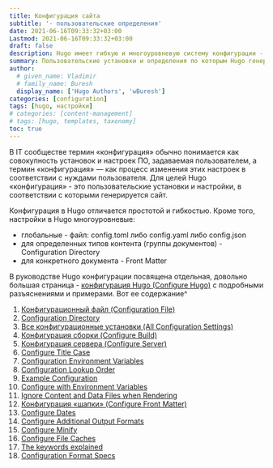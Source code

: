 ```yaml
---
title: Конфигурация сайта
subtitle: '- пользовательские определения'
date: 2021-06-16T09:33:32+03:00
Lastmod: 2021-06-16T09:33:32+03:00
draft: false
description: Hugo имеет гибкую и многоуровневую систему конфигурации - пользовательских параметров, установок и определений по которым генерируется сайт.
summary: Пользовательские установки и определения по которым Hugo генерирует сайт
author:
  # given_name: Vladimir
  # family_name: Buresh
  display_name: ['Hugo Authors', 'wBuresh']
categories: [configuration]
tags: [hugo, настройки]
# categories: [content-management]
# tags: [hugo, templates, taxonomy]
toc: true
---
```


В IT сообществе термин «конфигурация» обычно понимается как совокупность установок и настроек ПО, задаваемая пользователем, а термин «конфигурация»  —  как процесс изменения этих настроек в соответствии с нуждами пользователя. Для целей Hugo «конфигурация» - это пользовательские установки и настройки, в соответствии с которыми генерируется сайт.

Конфигурация в Hugo отличается простотой  и гибкостью. Кроме того, настройки в Hugo многоуровневые:

- глобальные - файл: config.toml либо config.yaml либо config.json
- для определенных типов контента (группы документов) - Configuration Directory
- для конкретного документа - Front Matter

В руководстве Hugo конфигурации посвящена отдельная, довольно большая страница -  [конфигурация Hugo  (Configure Hugo)](https://gohugo.io/getting-started/configuration/) с подробными разъяснениями и примерами. Вот ее содержание^

1. [Конфигурационный файл (Configuration File)](https://gohugo.io/getting-started/configuration/#configuration-file)
1. [Configuration Directory](https://gohugo.io/getting-started/configuration/#configuration-directory)
1. [Все конфигурационные установки (All Configuration Settings)](https://gohugo.io/getting-started/configuration/#all-configuration-settings)
1. [Конфигурация сборки (Configure Build)](https://gohugo.io/getting-started/configuration/#configure-build)
1. [Конфигурация сервера (Configure Server)](https://gohugo.io/getting-started/configuration/#configure-server)
1. [Configure Title Case](https://gohugo.io/getting-started/configuration/#configure-title-case)
1. [Configuration Environment Variables](https://gohugo.io/getting-started/configuration/#configuration-environment-variables)
1. [Configuration Lookup Order](https://gohugo.io/getting-started/configuration/#configuration-lookup-order)
1. [Example Configuration](https://gohugo.io/getting-started/configuration/#example-configuration)
1. [Configure with Environment Variables](https://gohugo.io/getting-started/configuration/#configure-with-environment-variables)
1. [Ignore Content and Data Files when Rendering](https://gohugo.io/getting-started/configuration/#ignore-content-and-data-files-when-rendering)
1. [Конфигурация «шапки» (Configure Front Matter)](https://gohugo.io/getting-started/configuration/#configure-front-matter)
1. [Configure Dates](https://gohugo.io/getting-started/configuration/#configure-dates)
1. [Configure Additional Output Formats](https://gohugo.io/getting-started/configuration/#configure-additional-output-formats)
1. [Configure Minify](https://gohugo.io/getting-started/configuration/#configure-minify)
1. [Configure File Caches](https://gohugo.io/getting-started/configuration/#configure-file-caches)
1. [The keywords explained](https://gohugo.io/getting-started/configuration/#the-keywords-explained)
1. [Configuration Format Specs](https://gohugo.io/getting-started/configuration/#configuration-format-specs)
